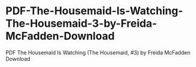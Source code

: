 # PDF-The-Housemaid-Is-Watching-The-Housemaid-3-by-Freida-McFadden-Download
PDF The Housemaid Is Watching (The Housemaid, #3) by Freida McFadden Download
